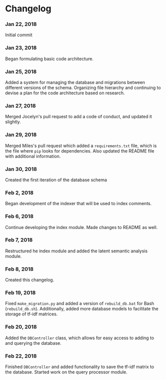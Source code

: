 # Changelog

### Jan 22, 2018

Initial commit

### Jan 23, 2018

Began formulating basic code architecture.

### Jan 25, 2018

Added a system for managing the database and migrations between different versions of the schema.
Organizing file hierarchy and continuing to devise a plan for the code architecture based on research.

### Jan 27, 2018

Merged Jocelyn's pull request to add a code of conduct, and updated it slightly.

### Jan 29, 2018

Merged Miles's pull request which added a `requirements.txt` file, which is the file where `pip` looks for dependencies.
Also updated the README file with additional information.

### Jan 30, 2018

Created the first iteration of the database schema

### Feb 2, 2018

Began development of the indexer that will be used to index comments.

### Feb 6, 2018

Continue developing the index module. Made changes to README as well.

### Feb 7, 2018

Restructured he index module and added the latent semantic analysis module.

### Feb 8, 2018

Created this changelog.

### Feb 19, 2018

Fixed `make_migration.py` and added a version of `rebuild_db.bat` for Bash (`rebuild_db.sh`).
Additionally, added more database models to facilitate the storage of tf-idf matrices.

### Feb 20, 2018

Added the `DBController` class, which allows for easy access to adding to and querying the database.

### Feb 22, 2018

Finished `DBController` and added functionality to save the tf-idf matrix to the database.
Started work on the query processor module.
